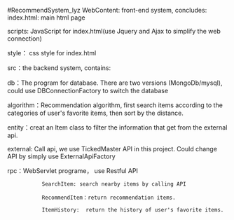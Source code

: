 #RecommendSystem_lyz
WebContent: front-end system, concludes:
index.html: main html page

scripts: JavaScript for index.html(use Jquery and Ajax to simplify the web connection)

style： css style for index.html

src：the backend system, contains:

db：The program for database. There are two versions (MongoDb/mysql), could use DBConnectionFactory to switch the database

algorithm：Recommendation algorithm, first search items according to the categories of user's favorite items, then sort by the distance.

entity：creat an Item class to filter the information that get from the external api.

external: Call api, we use TickedMaster API in this project. Could change API by simply use ExternalApiFactory

rpc：WebServlet programe， use Restful API

               SearchItem: search nearby items by calling API
               
               RecommendItem：return recommendation items.
               
               ItemHistory:  return the history of user's favorite items.



